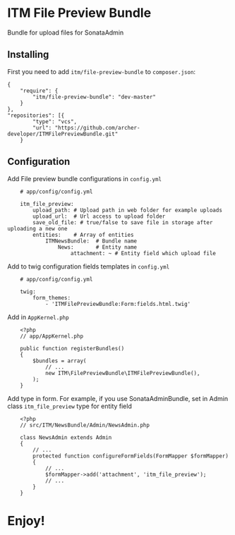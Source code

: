 ITM File Preview Bundle
========================

Bundle for upload files for SonataAdmin

Installing
----------------------------------

First you need to add `itm/file-preview-bundle` to `composer.json`:

    {
		"require": {
        	"itm/file-preview-bundle": "dev-master"
		}
	},
	"repositories": [{
            "type": "vcs",
            "url": "https://github.com/archer-developer/ITMFilePreviewBundle.git"
        }
	

Configuration
-------------------------------------

Add File preview bundle configurations in `config.yml`

```
    # app/config/config.yml

    itm_file_preview:
        upload_path: # Upload path in web folder for example uploads
        upload_url:  # Url access to upload folder
        save_old_file: # true/false to save file in storage after uploading a new one
        entities:    # Array of entities
            ITMNewsBundle:  # Bundle name
                News:       # Entity name
                    attachment: ~ # Entity field which upload file
```

Add to twig configuration fields templates in `config.yml`

```
    # app/config/config.yml

    twig:
        form_themes:
            - 'ITMFilePreviewBundle:Form:fields.html.twig'
```

Add in `AppKernel.php`

```
    <?php
    // app/AppKernel.php

    public function registerBundles()
    {
        $bundles = array(
            // ...
            new ITM\FilePreviewBundle\ITMFilePreviewBundle(),
        );
    }
```

Add type in form. For example, if you use SonataAdminBundle, set in Admin class `itm_file_preview` type for entity field

```
    <?php
    // src/ITM/NewsBundle/Admin/NewsAdmin.php

    class NewsAdmin extends Admin
    {
        // ...
        protected function configureFormFields(FormMapper $formMapper)
        {
            // ...
            $formMapper->add('attachment', 'itm_file_preview');
            // ...
        }
    }
```

Enjoy!
======
